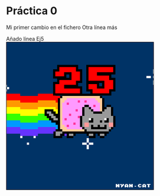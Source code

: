  # Práctica 0

 Mi primer cambio en el fichero
 Otra línea más

 Añado línea Ej5
 ![](Ejercicio2-img1.gif)